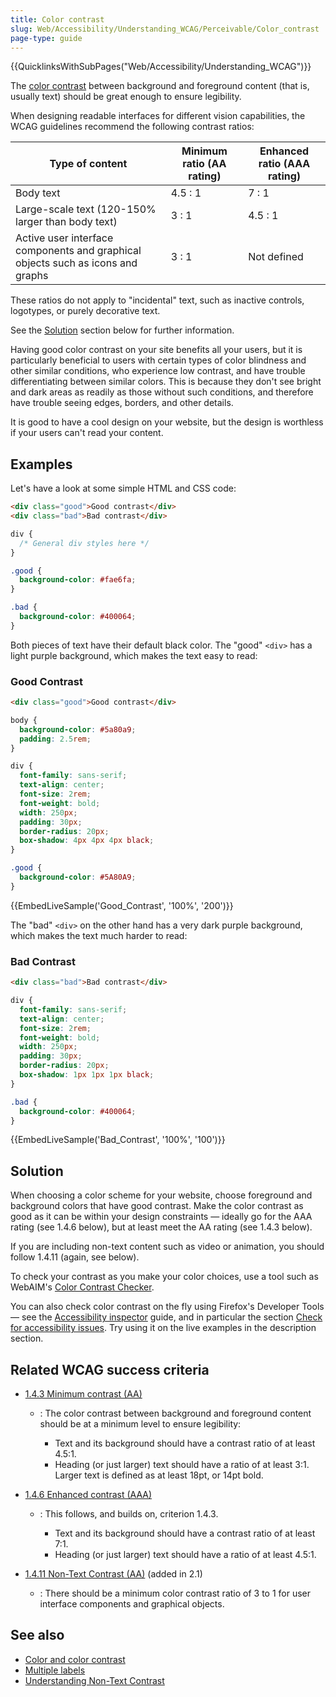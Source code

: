 ```yaml
---
title: Color contrast
slug: Web/Accessibility/Understanding_WCAG/Perceivable/Color_contrast
page-type: guide
---
```


{{QuicklinksWithSubPages("Web/Accessibility/Understanding_WCAG")}}

The [color contrast](https://www.w3.org/TR/WCAG21/#dfn-contrast-ratio) between background and foreground content (that is, usually text) should be great enough to ensure legibility.

When designing readable interfaces for different vision capabilities, the WCAG guidelines recommend the following contrast ratios:

| Type of content                                                                 | Minimum ratio (AA rating) | Enhanced ratio (AAA rating) |
| ------------------------------------------------------------------------------- | ------------------------- | --------------------------- |
| Body text                                                                       | 4.5 : 1                   | 7 : 1                       |
| Large-scale text (120-150% larger than body text)                               | 3 : 1                     | 4.5 : 1                     |
| Active user interface components and graphical objects such as icons and graphs | 3 : 1                     | Not defined                 |

These ratios do not apply to "incidental" text, such as inactive controls, logotypes, or purely decorative text.

See the [Solution](#solution) section below for further information.

Having good color contrast on your site benefits all your users, but it is particularly beneficial to users with certain types of color blindness and other similar conditions, who experience low contrast, and have trouble differentiating between similar colors. This is because they don't see bright and dark areas as readily as those without such conditions, and therefore have trouble seeing edges, borders, and other details.

It is good to have a cool design on your website, but the design is worthless if your users can't read your content.

## Examples

Let's have a look at some simple HTML and CSS code:

```html
<div class="good">Good contrast</div>
<div class="bad">Bad contrast</div>
```

```css
div {
  /* General div styles here */
}

.good {
  background-color: #fae6fa;
}

.bad {
  background-color: #400064;
}
```

Both pieces of text have their default black color. The "good" `<div>` has a light purple background, which makes the text easy to read:

### Good Contrast

```html
<div class="good">Good contrast</div>
```

```css
body {
  background-color: #5a80a9;
  padding: 2.5rem;
}

div {
  font-family: sans-serif;
  text-align: center;
  font-size: 2rem;
  font-weight: bold;
  width: 250px;
  padding: 30px;
  border-radius: 20px;
  box-shadow: 4px 4px 4px black;
}

.good {
  background-color: #5A80A9;
}
```

{{EmbedLiveSample('Good_Contrast', '100%', '200')}}

The "bad" `<div>` on the other hand has a very dark purple background, which makes the text much harder to read:

### Bad Contrast

```html
<div class="bad">Bad contrast</div>
```

```css
div {
  font-family: sans-serif;
  text-align: center;
  font-size: 2rem;
  font-weight: bold;
  width: 250px;
  padding: 30px;
  border-radius: 20px;
  box-shadow: 1px 1px 1px black;
}

.bad {
  background-color: #400064;
}
```

{{EmbedLiveSample('Bad_Contrast', '100%', '100')}}

## Solution

When choosing a color scheme for your website, choose foreground and background colors that have good contrast. Make the color contrast as good as it can be within your design constraints — ideally go for the AAA rating (see 1.4.6 below), but at least meet the AA rating (see 1.4.3 below).

If you are including non-text content such as video or animation, you should follow 1.4.11 (again, see below).

To check your contrast as you make your color choices, use a tool such as WebAIM's [Color Contrast Checker](https://webaim.org/resources/contrastchecker/).

You can also check color contrast on the fly using Firefox's Developer Tools — see the [Accessibility inspector](https://firefox-source-docs.mozilla.org/devtools-user/accessibility_inspector/index.html) guide, and in particular the section [Check for accessibility issues](https://firefox-source-docs.mozilla.org/devtools-user/accessibility_inspector/index.html#check-for-accessibility-issues). Try using it on the live examples in the description section.

## Related WCAG success criteria

- [1.4.3 Minimum contrast (AA)](https://www.w3.org/TR/WCAG21/#contrast-minimum)

  - : The color contrast between background and foreground content should be at a minimum level to ensure legibility:

    - Text and its background should have a contrast ratio of at least 4.5:1.
    - Heading (or just larger) text should have a ratio of at least 3:1. Larger text is defined as at least 18pt, or 14pt bold.

- [1.4.6 Enhanced contrast (AAA)](https://www.w3.org/TR/WCAG21/#contrast-enhanced)

  - : This follows, and builds on, criterion 1.4.3.

    - Text and its background should have a contrast ratio of at least 7:1.
    - Heading (or just larger) text should have a ratio of at least 4.5:1.

- [1.4.11 Non-Text Contrast (AA)](https://www.w3.org/TR/WCAG21/#non-text-contrast) (added in 2.1)
  - : There should be a minimum color contrast ratio of 3 to 1 for user interface components and graphical objects.

## See also

- [Color and color contrast](/en-US/docs/Learn/Accessibility/CSS_and_JavaScript#color_and_color_contrast)
- [Multiple labels](/en-US/docs/Learn/Forms/How_to_structure_a_web_form#multiple_labels)
- [Understanding Non-Text Contrast](https://www.w3.org/WAI/WCAG21/Understanding/non-text-contrast.html)
